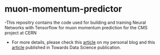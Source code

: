 # muon-momentum-predictor
-This repositry contains the code used for building and training Neural Networks with Tensorflow for muon momentum prediction for the CMS project at CERN 
- For more details, please check this [article](https://anisdismail.com/muon-mom-pred-blog.html#muon-mom-pred-blog) on my personal blog and this [article](https://towardsdatascience.com/detecting-muon-momentum-in-the-cms-experiment-at-cern-using-deep-learning-934b0ef24586) published in Towards Data Science publication.
